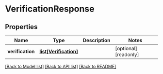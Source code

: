 # VerificationResponse


## Properties
Name | Type | Description | Notes
------------ | ------------- | ------------- | -------------
**verification** | [**list[Verification]**](Verification.md) |  | [optional] [readonly] 

[[Back to Model list]](../README.md#documentation-for-models) [[Back to API list]](../README.md#documentation-for-api-endpoints) [[Back to README]](../README.md)


